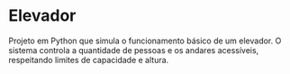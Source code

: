 # Elevador
Projeto em Python que simula o funcionamento básico de um elevador. O sistema controla a quantidade de pessoas e os andares acessíveis, respeitando limites de capacidade e altura.
